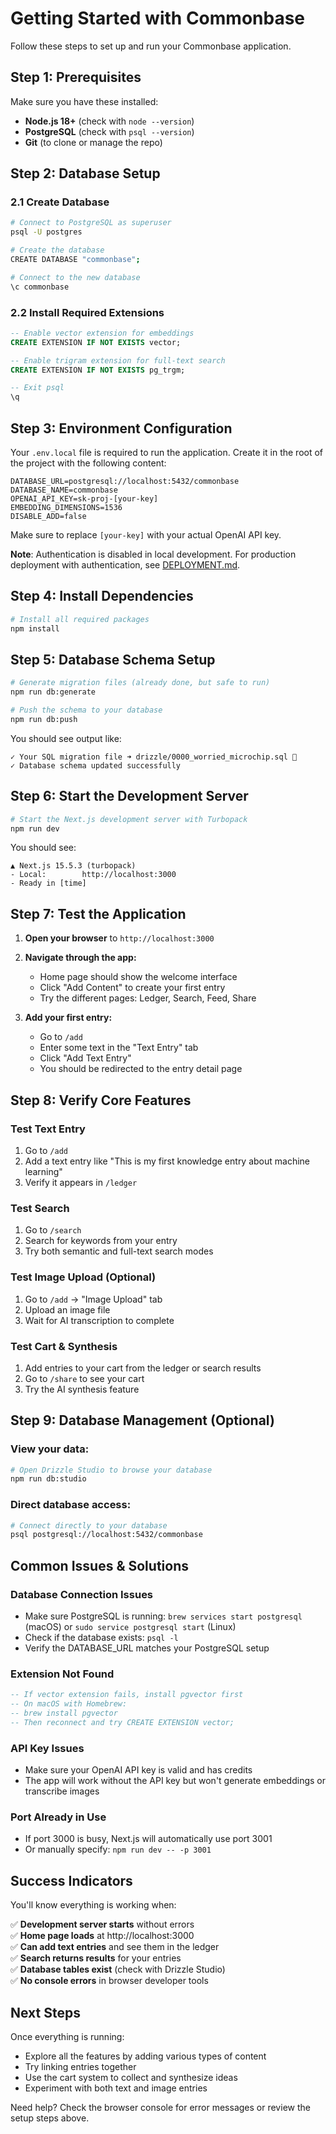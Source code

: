 # Getting Started with Commonbase

Follow these steps to set up and run your Commonbase application.

## Step 1: Prerequisites

Make sure you have these installed:
- **Node.js 18+** (check with `node --version`)
- **PostgreSQL** (check with `psql --version`)
- **Git** (to clone or manage the repo)

## Step 2: Database Setup

### 2.1 Create Database
```bash
# Connect to PostgreSQL as superuser
psql -U postgres

# Create the database
CREATE DATABASE "commonbase";

# Connect to the new database
\c commonbase
```

### 2.2 Install Required Extensions
```sql
-- Enable vector extension for embeddings
CREATE EXTENSION IF NOT EXISTS vector;

-- Enable trigram extension for full-text search
CREATE EXTENSION IF NOT EXISTS pg_trgm;

-- Exit psql
\q
```

## Step 3: Environment Configuration

Your `.env.local` file is required to run the application. Create it in the root of the project with the following content:

```
DATABASE_URL=postgresql://localhost:5432/commonbase
DATABASE_NAME=commonbase
OPENAI_API_KEY=sk-proj-[your-key]
EMBEDDING_DIMENSIONS=1536
DISABLE_ADD=false
```

Make sure to replace `[your-key]` with your actual OpenAI API key.

**Note**: Authentication is disabled in local development. For production deployment with authentication, see [DEPLOYMENT.md](./DEPLOYMENT.md).

## Step 4: Install Dependencies

```bash
# Install all required packages
npm install
```

## Step 5: Database Schema Setup

```bash
# Generate migration files (already done, but safe to run)
npm run db:generate

# Push the schema to your database
npm run db:push
```

You should see output like:
```
✓ Your SQL migration file ➜ drizzle/0000_worried_microchip.sql 🚀
✓ Database schema updated successfully
```

## Step 6: Start the Development Server

```bash
# Start the Next.js development server with Turbopack
npm run dev
```

You should see:
```
▲ Next.js 15.5.3 (turbopack)
- Local:        http://localhost:3000
- Ready in [time]
```

## Step 7: Test the Application

1. **Open your browser** to `http://localhost:3000`

2. **Navigate through the app:**
   - Home page should show the welcome interface
   - Click "Add Content" to create your first entry
   - Try the different pages: Ledger, Search, Feed, Share

3. **Add your first entry:**
   - Go to `/add`
   - Enter some text in the "Text Entry" tab
   - Click "Add Text Entry"
   - You should be redirected to the entry detail page

## Step 8: Verify Core Features

### Test Text Entry
1. Go to `/add`
2. Add a text entry like "This is my first knowledge entry about machine learning"
3. Verify it appears in `/ledger`

### Test Search
1. Go to `/search`
2. Search for keywords from your entry
3. Try both semantic and full-text search modes

### Test Image Upload (Optional)
1. Go to `/add` → "Image Upload" tab
2. Upload an image file
3. Wait for AI transcription to complete

### Test Cart & Synthesis
1. Add entries to your cart from the ledger or search results
2. Go to `/share` to see your cart
3. Try the AI synthesis feature

## Step 9: Database Management (Optional)

### View your data:
```bash
# Open Drizzle Studio to browse your database
npm run db:studio
```

### Direct database access:
```bash
# Connect directly to your database
psql postgresql://localhost:5432/commonbase
```

## Common Issues & Solutions

### Database Connection Issues
- Make sure PostgreSQL is running: `brew services start postgresql` (macOS) or `sudo service postgresql start` (Linux)
- Check if the database exists: `psql -l`
- Verify the DATABASE_URL matches your PostgreSQL setup

### Extension Not Found
```sql
-- If vector extension fails, install pgvector first
-- On macOS with Homebrew:
-- brew install pgvector
-- Then reconnect and try CREATE EXTENSION vector;
```

### API Key Issues
- Make sure your OpenAI API key is valid and has credits
- The app will work without the API key but won't generate embeddings or transcribe images

### Port Already in Use
- If port 3000 is busy, Next.js will automatically use port 3001
- Or manually specify: `npm run dev -- -p 3001`

## Success Indicators

You'll know everything is working when:

✅ **Development server starts** without errors  
✅ **Home page loads** at http://localhost:3000  
✅ **Can add text entries** and see them in the ledger  
✅ **Search returns results** for your entries  
✅ **Database tables exist** (check with Drizzle Studio)  
✅ **No console errors** in browser developer tools  

## Next Steps

Once everything is running:
- Explore all the features by adding various types of content
- Try linking entries together
- Use the cart system to collect and synthesize ideas
- Experiment with both text and image entries

Need help? Check the browser console for error messages or review the setup steps above.